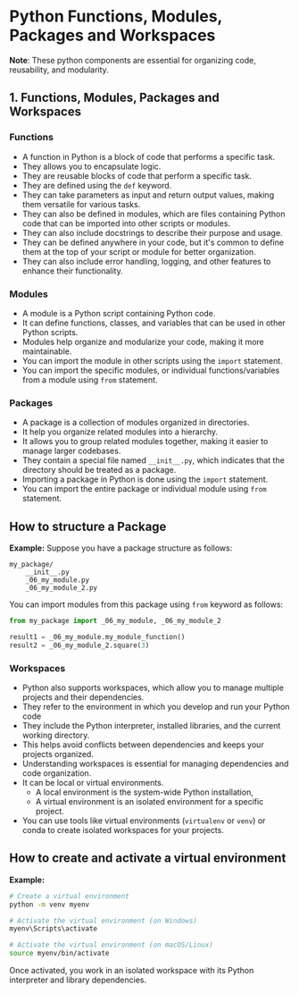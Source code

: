 # Python Functions, Modules, Packages and Workspaces

**Note**: These python components are essential for organizing code, reusability, and modularity.

## 1. Functions, Modules, Packages and Workspaces 

### Functions

- A function in Python is a block of code that performs a specific task. 
- They allows you to encapsulate logic.
- They are reusable blocks of code that perform a specific task.
- They are defined using the `def` keyword. 
- They can take parameters as input and return output values, making them versatile for various tasks.
- They can also be defined in modules, which are files containing Python code that can be imported into other scripts or modules.
- They can also include docstrings to describe their purpose and usage.
- They can be defined anywhere in your code, but it's common to define them at the top of your script or module for better organization.
- They can also include error handling, logging, and other features to enhance their functionality.


### Modules

- A module is a Python script containing Python code. 
- It can define functions, classes, and variables that can be used in other Python scripts. 
- Modules help organize and modularize your code, making it more maintainable.
- You can import the module in other scripts using the `import` statement.
- You can import the specific modules, or individual functions/variables from a module using `from` statement.

### Packages

- A package is a collection of modules organized in directories. 
- It help you organize related modules into a hierarchy. 
- It allows you to group related modules together, making it easier to manage larger codebases.
- They contain a special file named `__init__.py`, which indicates that the directory should be treated as a package.
- Importing a package in Python is done using the `import` statement.
- You can import the entire package or individual module using `from` statement.

## How to structure a Package
**Example:**
Suppose you have a package structure as follows:

```
my_package/
    __init__.py
    _06_my_module.py
    _06_my_module_2.py
```

You can import modules from this package using `from` keyword as follows:

```python
from my_package import _06_my_module, _06_my_module_2

result1 = _06_my_module.my_module_function()
result2 = _06_my_module_2.square(3)
```

### Workspaces

- Python also supports workspaces, which allow you to manage multiple projects and their dependencies.
- They refer to the environment in which you develop and run your Python code
- They include the Python interpreter, installed libraries, and the current working directory.
- This helps avoid conflicts between dependencies and keeps your projects organized.    
- Understanding workspaces is essential for managing dependencies and code organization.
- It can be local or virtual environments. 
    - A local environment is the system-wide Python installation, 
    - A virtual environment is an isolated environment for a specific project. 
- You can use tools like virtual environments (`virtualenv` or `venv`) or conda to create isolated workspaces for your projects.

## How to create and activate a virtual environment
**Example:**

```bash
# Create a virtual environment
python -m venv myenv

# Activate the virtual environment (on Windows)
myenv\Scripts\activate

# Activate the virtual environment (on macOS/Linux)
source myenv/bin/activate
```
Once activated, you work in an isolated workspace with its Python interpreter and library dependencies.